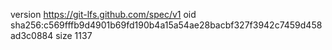 version https://git-lfs.github.com/spec/v1
oid sha256:c569fffb9d4901b69fd190b4a15a54ae28bacbf327f3942c7459d458ad3c0884
size 1137
